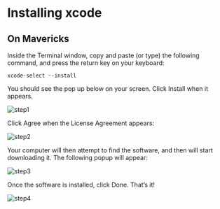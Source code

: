 # Installing xcode


## On Mavericks

Inside the Terminal window, copy and paste (or type) the following command, and press the return key on your keyboard:

````
xcode-select --install
````

You should see the pop up below on your screen. Click Install when it appears.

![step1](https://github.com/makersacademy/course/raw/master/pills/images/install-clt-mavericks-step-1.png)

Click Agree when the License Agreement appears:

![step2](https://github.com/makersacademy/course/raw/master/pills/images/install-clt-mavericks-step-2.png)

Your computer will then attempt to find the software, and then will start downloading it. The following popup will appear:

![step3](https://github.com/makersacademy/course/raw/master/pills/images/install-clt-mavericks-step-4.png)

Once the software is installed, click Done. That’s it!

![step4](https://github.com/makersacademy/course/raw/master/pills/images/install-clt-mavericks-step-5.png)